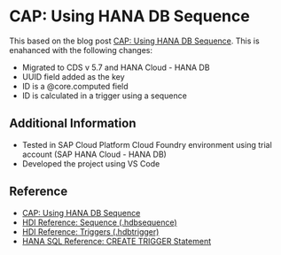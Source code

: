 # CAP: Using HANA DB Sequence

This based on the blog post [CAP: Using HANA DB Sequence](https://blogs.sap.com/2020/07/04/cap-using-hana-db-sequence/). This is enahanced with the following changes:
- Migrated to CDS v 5.7 and HANA Cloud - HANA DB
- UUID field added as the key
- ID is a @core.computed field
- ID is calculated in a trigger using a sequence

## Additional Information
- Tested in SAP Cloud Platform Cloud Foundry environment using trial account (SAP HANA Cloud - HANA DB)
- Developed the project using VS Code

## Reference
- [CAP: Using HANA DB Sequence](https://blogs.sap.com/2020/07/04/cap-using-hana-db-sequence/)
- [HDI Reference: Sequence (.hdbsequence)](https://help.sap.com/viewer/c2cc2e43458d4abda6788049c58143dc/LATEST/en-US/b295c2e0a5d547f8b1717ad7dd52cc90.html)
- [HDI Reference: Triggers (.hdbtrigger)](https://help.sap.com/viewer/c2cc2e43458d4abda6788049c58143dc/2021_4_QRC/en-US/bbd06f5b88eb4d70a03a25a5c4274ec5.html)
- [HANA SQL Reference: CREATE TRIGGER Statement](https://help.sap.com/viewer/c1d3f60099654ecfb3fe36ac93c121bb/2021_4_QRC/en-US/20d5a65575191014946db96aaedbef5b.html)
